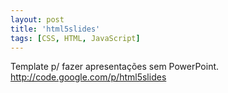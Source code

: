 ```yaml
---
layout: post
title: 'html5slides'
tags: [CSS, HTML, JavaScript]
---
```


Template p/ fazer apresentações sem PowerPoint.<br>
<http://code.google.com/p/html5slides>
